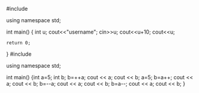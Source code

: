 #include <iostream>

using namespace std;

int main()
{
    int u;
    cout<<"username";
    cin>>u;
    cout<<u+10;
    cout<<u;

    return 0;
}
#include <iostream>

using namespace std;

int main()
{int a=5;
int b;
b=++a;
cout << a;
cout << b;
a=5;
b=a++;
cout << a;
cout << b;
b=--a;
cout << a;
cout << b;
b=a--;
cout << a;
cout << b;
}
